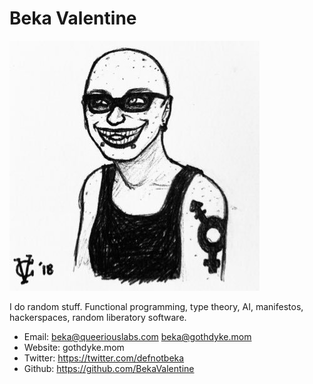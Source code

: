 <!-- TITLE: Beka -->
<!-- SUBTITLE: A web tran -->

# Beka Valentine
![Candied Viscera Portrait](/uploads/candied-viscera-portrait.jpg "Candied Viscera Portrait")

I do random stuff. Functional programming, type theory, AI, manifestos, hackerspaces, random liberatory software.

* Email: beka@queeriouslabs.com beka@gothdyke.mom
* Website: gothdyke.mom
* Twitter: https://twitter.com/defnotbeka
* Github: https://github.com/BekaValentine
